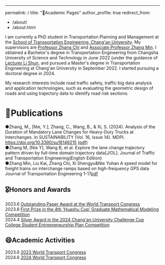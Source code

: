 ---
permalink: /
title: "📖Academic Pages"
author_profile: true
redirect_from: 
  - /about/
  - /about.html


I am currently a PhD student in Transportation Planning and Management at the [School of Transportation Engineering, Chang'an University](https://ysxy.chd.edu.cn/). My supervisors are [Professor Zhang Chi](https://js.chd.edu.cn/glxy/zc/) and [Associate Professor Zhang Min](https://js.chd.edu.cn/ysgcxy/zm/). I obtained a Bachelor's degree in Transportation Engineering from Changsha University of Science and Technology in June 2022 (under the guidance of [Lecturer Li Shun](https://www.csust.edu.cn/jtysgcxy/info/1130/17459.htm), and pursued a Master's degree in Transportation Engineering at Chang'an University in September 2022. I started pursuing a doctoral degree in 2024.

My research interests include road traffic safety, traffic big data analysis and application technologies, such as evaluating the geometric design of roads and using trajectory data to identify road risk sections.



📝Publications
======
●Zhang, M., [Nie, Y.], Zhang, C., Wang, B., & Xi, S. (2024). Analysis of the Duration of Mandatory Lane Changes for Heavy-Duty Trucks at Interchanges. In SUSTAINABILITY (Vol. 16, Issue 14). MDPI. https://doi.org/10.3390/su16146215 [(pdf)](https://github.com/user-attachments/files/17172191/sustainability-16-06215-v3.pdf)<br>
●Zhang M, [Nie Y], Wang B, et al. Explore the lane change trajectory pattern driven by full-time domain trajectory data[J/OL]. Journal of Traffic and Transportation Engineering(English Edition)<br>
●Zhang Min, Liu Kai, Zhang Chi, Xi Shengyu&Nie Yuhan A speed model for freight trains on interchange ramps based on high-frequency GPS data Journal of Transportation Engineering 1-17[pdf](https://github.com/user-attachments/files/17172263/GPS._.pdf)

🎖Honors and Awards
------
2023.6 [Outstanding Paper Award at the World Transport Congress](https://github.com/user-attachments/assets/12b2a86f-aaa4-4ad9-9da1-07b7b23ac96e)<br>
2023.8 [First Prize in the 4th 'Huashu Cup' Graduate Mathematical Modeling Competition](https://github.com/user-attachments/files/17172127/default.pdf)<br>
2024.4 [Silver Award in the 2024 Chang'an University Challenge Cup College Student Entrepreneurship Plan Competition](https://github.com/user-attachments/assets/339050d8-0ac2-47e5-9939-35efa0c25dff)


😄Academic Activities
------
2023.6 [2023 World Transport Congress](https://github.com/user-attachments/files/17172165/4.pdf)<br>
2024.6 [2024 World Transport Congress](https://github.com/user-attachments/files/17172168/5.pdf)<br>



